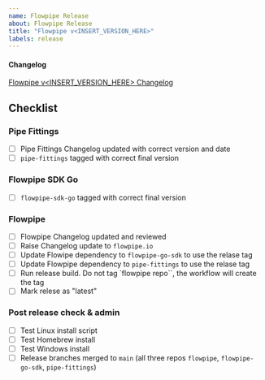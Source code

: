 ```yaml
---
name: Flowpipe Release
about: Flowpipe Release
title: "Flowpipe v<INSERT_VERSION_HERE>"
labels: release
---
```


#### Changelog

[Flowpipe v<INSERT_VERSION_HERE> Changelog](https://github.com/turbot/flowpipe/blob/v<INSERT_VERSION_HERE>/CHANGELOG.md)

## Checklist

### Pipe Fittings
- [ ] Pipe Fittings Changelog updated with correct version and date
- [ ] `pipe-fittings` tagged with correct final version

### Flowpipe SDK Go
- [ ] `flowpipe-sdk-go` tagged with correct final version

### Flowpipe

- [ ] Flowpipe Changelog updated and reviewed
- [ ] Raise Changelog update to `flowpipe.io`
- [ ] Update Flowipe dependency to `flowpipe-go-sdk` to use the relase tag
- [ ] Update Flowpipe dependency to `pipe-fittings` to use the relase tag
- [ ] Run release build. Do not tag `flowpipe repo``, the workflow will create the tag
- [ ] Mark relese as "latest"

### Post release check & admin
- [ ] Test Linux install script
- [ ] Test Homebrew install
- [ ] Test Windows install
- [ ] Release branches merged to `main` (all three repos `flowpipe`, `flowpipe-go-sdk`, `pipe-fittings`)